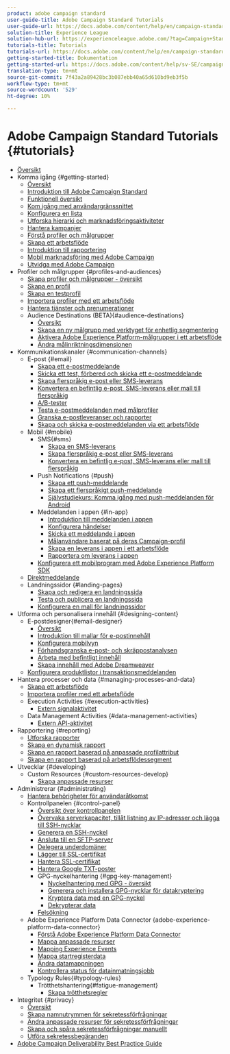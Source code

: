 ```yaml
---
product: adobe campaign standard
user-guide-title: Adobe Campaign Standard Tutorials
user-guide-url: https://docs.adobe.com/content/help/en/campaign-standard-learn/tutorials/overview.html
solution-title: Experience League
solution-hub-url: https://experienceleague.adobe.com/?tag=Campaign+Standard#recommended/solutions/campaign
tutorials-title: Tutorials
tutorials-url: https://docs.adobe.com/content/help/en/campaign-standard-learn/tutorials/overview.html
getting-started-title: Dokumentation
getting-started-url: https://docs.adobe.com/content/help/sv-SE/campaign-standard/using/campaign-standard-home.html
translation-type: tm+mt
source-git-commit: 7f43a2a89428bc3b087ebb40a65d610bd9eb3f5b
workflow-type: tm+mt
source-wordcount: '529'
ht-degree: 10%

---
```



# Adobe Campaign Standard Tutorials {#tutorials}

+ [Översikt](/help/overview.md)
+ Komma igång {#getting-started}
   + [Översikt](/help/getting-started/getting-started-overview.md)
   + [Introduktion till Adobe Campaign Standard](/help/getting-started/adobe-campaign-standard-introduction.md)
   + [Funktionell översikt](/help/getting-started/functional-overview.md)
   + [Kom igång med användargränssnittet](/help/getting-started/getting-started-with-the-ui.md)
   + [Konfigurera en lista](/help/getting-started/configure-a-list.md)
   + [Utforska hierarki och marknadsföringsaktiviteter](/help/getting-started/explore-hierarchy-and-marketing-activities.md)
   + [Hantera kampanjer](/help/getting-started/managing-campaigns.md)
   + [Förstå profiler och målgrupper](/help/getting-started/understanding-profiles-and-audiences.md)
   + [Skapa ett arbetsflöde](/help/managing-processes-and-data/create-workflow.md)
   + [Introduktion till rapportering](/help/getting-started/reporting-with-adobe-campaign-introduction.md)
   + [Mobil marknadsföring med Adobe Campaign](/help/getting-started/mobile-marketing-with-adobe-campaign.md)
   + [Utvidga med Adobe Campaign](/help/getting-started/growing-with-adobe-campaign.md)
+ Profiler och målgrupper {#profiles-and-audiences}
   + [Skapa profiler och målgrupper - översikt](/help/profiles-and-audiences/creating-profiles-and-audiences.md)
   + [Skapa en profil](/help/profiles-and-audiences/creating-a-profile.md)
   + [Skapa en testprofil](/help/profiles-and-audiences/test-profiles.md)
   + [Importera profiler med ett arbetsflöde](/help/managing-processes-and-data/importing-profiles.md)
   + [Hantera tjänster och prenumerationer](/help/managing-processes-and-data/services-and-subscriptions.md)
   + Audience Destinations (BETA){#audience-destinations}
      + [Översikt](/help/profiles-and-audiences/audience-destinations/audience-destinations-overview.md)
      + [Skapa en ny målgrupp med verktyget för enhetlig segmentering](/help/profiles-and-audiences/audience-destinations/creating-audiences-using-segment-builder.md)
      + [Aktivera Adobe Experience Platform-målgrupper i ett arbetsflöde](/help/profiles-and-audiences/audience-destinations/activating-aep-audiences.md)
      + [Ändra målinriktningsdimensionen](/help/profiles-and-audiences/audience-destinations/changing-targeting-dimension.md)
+ Kommunikationskanaler {#communication-channels}
   + E-post {#email}
      + [Skapa ett e-postmeddelande](/help/communication-channels/email/create-email-from-homepage.md)
      + [Skicka ett test, förbered och skicka ett e-postmeddelande](/help/communication-channels/email/sending-test-preparing-sending-email.md)
      + [Skapa flerspråkig e-post eller SMS-leverans](/help/communication-channels/create-multilingual-deliveries.md)
      + [Konvertera en befintlig e-post, SMS-leverans eller mall till flerspråkig](/help/communication-channels/covert-into-multilingual-deliveries.md)
      + [A/B-tester](/help/communication-channels/email/a-b-testing.md)
      + [Testa e-postmeddelanden med målprofiler](/help/communication-channels/email/profile-substitution.md)
      + [Granska e-postleveranser och rapporter](/help/communication-channels/email/reviewing-personalized-email-delivery-and-reports.md)
      + [Skapa och skicka e-postmeddelanden via ett arbetsflöde](/help/communication-channels/email/create-and-send-emails-via-workflow.md)
   + Mobil {#mobile}
      + SMS{#sms}
         + [Skapa en SMS-leverans](/help/communication-channels/mobile/sms/sms-delivery.md)
         + [Skapa flerspråkig e-post eller SMS-leverans](/help/communication-channels/create-multilingual-deliveries.md)
         + [Konvertera en befintlig e-post, SMS-leverans eller mall till flerspråkig](/help/communication-channels/covert-into-multilingual-deliveries.md)
      + Push Notifications {#push}
         + [Skapa ett push-meddelande](/help/communication-channels/mobile/push-notifications/creating-a-push-notification.md)
         + [Skapa ett flerspråkigt push-meddelande](/help/communication-channels/mobile/push-notifications/creating-multilingual-push-notifications.md)
         + [Självstudiekurs: Komma igång med push-meddelanden för Android](https://docs.adobe.com/content/help/en/campaign-standard-learn/getting-started-with-push-notifications-android/introduction.html)
      + Meddelanden i appen {#in-app}
         + [Introduktion till meddelanden i appen](/help/communication-channels/mobile/in-app/in-app-message-overview.md)
         + [Konfigurera händelser](/help/communication-channels/mobile/in-app/configure-events.md)
         + [Skicka ett meddelande i appen](/help/communication-channels/mobile/in-app/broadcast-in-app-message.md)
         + [Målanvändare baserat på deras Campaign-profil](/help/communication-channels/mobile/in-app/target-users-based-on-campaign-profile.md)
         + [Skapa en leverans i appen i ett arbetsflöde](/help/communication-channels/mobile/in-app/in-app-activity.md)
         + [Rapportera om leverans i appen](/help/communication-channels/mobile/in-app/in-app-reporting.md)
      + [Konfigurera ett mobilprogram med Adobe Experience Platform SDK](/help/communication-channels/mobile/configure-mobile-apps-using-aep-sdk.md)
   + [Direktmeddelande](/help/communication-channels/direct-mail/directmail.md)
   + Landningssidor {#landing-pages}
      + [Skapa och redigera en landningssida](/help/communication-channels/landing-pages/landing-page-create-and-edit.md)
      + [Testa och publicera en landningssida](/help/communication-channels/landing-pages/landing-page-test-and-publish.md)
      + [Konfigurera en mall för landningssidor](/help/communication-channels/landing-pages/landing-page-configure-templates.md)
+ Utforma och personalisera innehåll {#designing-content}
   + E-postdesigner{#email-designer}
      + [Översikt](/help/designing-content/email-designer/email-designer-overview.md)
      + [Introduktion till mallar för e-postinnehåll](/help/designing-content/email-designer/email-content-templates.md)
      + [Konfigurera mobilvyn](/help/designing-content/email-designer/configure-the-mobile-view.md)
      + [Förhandsgranska e-post- och skräppostanalysen](/help/designing-content/email-designer/preview-your-email.md)
      + [Arbeta med befintligt innehåll](/help/designing-content/email-designer/working-with-existing-content.md)
      + [Skapa innehåll med Adobe Dreamweaver](/help/designing-content/email-designer/dreamweaver-integration.md)
   + [Konfigurera produktlistor i transaktionsmeddelanden](/help/designing-content/product-listings-in-transactional-email.md)
+ Hantera processer och data {#managing-processes-and-data}
   + [Skapa ett arbetsflöde](/help/managing-processes-and-data/create-workflow.md)
   + [Importera profiler med ett arbetsflöde](/help/managing-processes-and-data/importing-profiles.md)
   + Execution Activities {#execution-activities}
      + [Extern signalaktivitet](/help/managing-processes-and-data/execution-activities/external-signal-activity.md)
   + Data Management Activities {#data-management-activities}
      + [Extern API-aktivitet](/help/managing-processes-and-data/data-management-activities/external-api-activity.md)
+ Rapportering {#reporting}
   + [Utforska rapporter](/help/getting-started/exploring-reports.md)
   + [Skapa en dynamisk rapport](/help/reporting/creating-a-dynamic-report.md)
   + [Skapa en rapport baserad på anpassade profilattribut](/help/reporting/custom-profile-attributes-dynamic-reports.md)
   + [Skapa en rapport baserad på arbetsflödessegment](/help/reporting/report-on-workflow-segments.md)
+ Utvecklar {#developing}
   + Custom Resources {#custom-resources-develop}
      + [Skapa anpassade resurser](/help/managing-processes-and-data/custom-resources/creating-custom-resources.md)
+ Administrerar {#administrating}
   + [Hantera behörigheter för användaråtkomst](/help/administrating/managing-user-access-rights.md)
   + Kontrollpanelen {#control-panel}
      + [Översikt över kontrollpanelen](/help/administrating/control-panel/control-panel-overview.md)
      + [Övervaka serverkapacitet, tillåt listning av IP-adresser och lägga till SSH-nycklar](/help/administrating/control-panel/monitoring-server-capacity-allow-listing-adding-ssh-key.md)
      + [Generera en SSH-nyckel](/help/administrating/control-panel/generate-ssh-key.md)
      + [Ansluta till en SFTP-server](/help/administrating/control-panel/connect-to-sftp-server.md)
      + [Delegera underdomäner](/help/administrating/control-panel/subdomain-delegation.md)
      + [Lägger till SSL-certifikat](/help/administrating/control-panel/adding-ssl-certificates.md)
      + [Hantera SSL-certifikat](/help/administrating/control-panel/managing-ssl-certificates.md)
      + [Hantera Google TXT-poster](/help/administrating/control-panel/google-txt-record-management.md)
      + GPG-nyckelhantering {#gpg-key-management}
         + [Nyckelhantering med GPG - översikt](/help/administrating/control-panel/gpg-key-management/gpg-key-management-overview.md)
         + [Generera och installera GPG-nycklar för datakryptering](/help/administrating/control-panel/gpg-key-management/generating-and-installing-gpg-keys-for-data-encryption.md)
         + [Kryptera data med en GPG-nyckel](/help/administrating/control-panel/gpg-key-management/using-a-gpg-key-to-encrypt-data.md)
         + [Dekrypterar data](/help/administrating/control-panel/gpg-key-management/decrypting-data.md)
      + [Felsökning](/help/administrating/control-panel/trouble-shooting.md)
   + Adobe Experience Platform Data Connector {adobe-experience-platform-data-connector}
      + [Förstå Adobe Experience Platform Data Connector](/help/administrating/adobe-experience-platform-data-connector/understanding-the-adobe-experience-platform-data-connector.md)
      + [Mappa anpassade resurser](/help/administrating/adobe-experience-platform-data-connector/mapping-custom-resources.md)
      + [Mapping Experience Events](/help/administrating/adobe-experience-platform-data-connector/mapping-experience-events.md)
      + [Mappa startregisterdata](/help/administrating/adobe-experience-platform-data-connector/mapping-seed-table-data.md)
      + [Ändra datamappningen](/help/administrating/adobe-experience-platform-data-connector/modifying-data-mapping.md)
      + [Kontrollera status för datainmatningsjobb](/help/administrating/adobe-experience-platform-data-connector/checking-status-of-data-ingestion-jobs.md)
   + Typology Rules{#typology-rules}
      + Trötthetshantering{#fatigue-management}
         + [Skapa trötthetsregler](/help/administrating/typology-rules/fatigue-management/create-fatigue-rules.md)
+ Integritet {#privacy}
   + [Översikt](/help/privacy/privacy-overview.md)
   + [Skapa namnutrymmen för sekretessförfrågningar](/help/privacy/namespaces-for-privacy-requests.md)
   + [Ändra anpassade resurser för sekretessförfrågningar](/help/privacy/custom-resources-for-privacy-requests.md)
   + [Skapa och spåra sekretessförfrågningar manuellt](/help/privacy/create-and-track-privacy-requests.md)
   + [Utföra sekretessbegäranden](/help/privacy/execute-privacy-requests.md)
+ [Adobe Campaign Deliverability Best Practice Guide](https://docs-stg.corp.adobe.com/content/help/en/campaign-standard-learn/deliverability-best-practice-guide/introduction.html)


